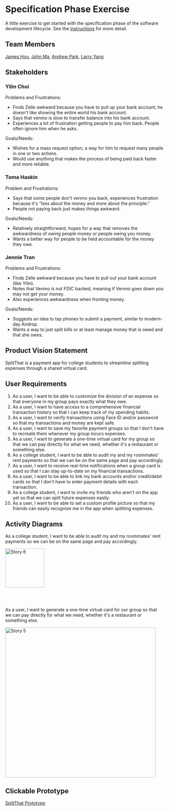 # Specification Phase Exercise

A little exercise to get started with the specification phase of the software development lifecycle. See the [instructions](instructions.md) for more detail.

## Team Members

[James Hou](https://github.com/James-Hou22), [John Ma](https://github.com/j4ma), [Andrew Park](https://github.com/Toudles), [Larry Yang](https://github.com/larryyang04)

## Stakeholders

### Yilin Choi

Problems and Frustrations:
- Finds Zelle awkward because you have to pull up your bank account; he doesn't like showing the entire world his bank account.
- Says that venmo is slow to transfer balance into his bank account.
- Experiences a lot of frustration getting people to pay him back. People often ignore him when he asks.

Goals/Needs:
- Wishes for a mass request option; a way for him to request many people in one or two actions.
- Would use anything that makes the process of being paid back faster and more reliable.

### Toma Haskin

Problem and Frustrations:
- Says that some people don't venmo you back, experiences frustration because it's "less about the money and more about the principle."
- People not paying back just makes things awkward.

Goals/Needs:
- Relatively straightforward, hopes for a way that removes the awkwardness of owing people money or people owing you money.
- Wants a better way for people to be held accountable for the money they owe.

### Jennie Tran

Problems and Frustrations:
- Finds Zelle awkward because you have to pull out your bank account (like Yilin).
- Notes that Venmo is not FDIC backed, meaning if Venmo goes down you may not get your money.
- Also experiences awkwardness when fronting money.

Goals/Needs:
- Suggests an idea to tap phones to submit a payment, similar to modern-day Airdrop.
- Wants a way to just split bills or at least manage money that is owed and that she owes.

## Product Vision Statement

SplitThat is a payment app for college students to streamline splitting expenses through a shared virtual card.

## User Requirements

1. As a user, I want to be able to customize the division of an expense so that everyone in my group pays exactly what they owe.
2. As a user, I want to have access to a comprehensive financial transaction history so that I can keep track of my spending habits.
3. As a user, I want to verify transactions using Face ID and/or password so that my transactions and money are kept safe.
4. As a user, I want to save my favorite payment groups so that I don't have to recreate them whenever my group incurs expenses.
5. As a user, I want to generate a one-time virtual card for my group so that we can pay directly for what we need, whether it's a restaurant or something else.
6. As a college student, I want to be able to audit my and my roommates' rent payments so that we can be on the same page and pay accordingly.
7. As a user, I want to receive real-time notifications when a group card is used so that I can stay up-to-date on my financial transactions.
8. As a user, I want to be able to link my bank accounts and/or credit/debit cards so that I don't have to enter payment details with each transaction.
9. As a college student, I want to invite my friends who aren't on the app yet so that we can split future expenses easily.
10. As a user, I want to be able to set a custom profile picture so that my friends can easily recognize me in the app when splitting expenses.

## Activity Diagrams
As a college student, I want to be able to audit my and my roommates' rent payments so we can be on the same page and pay accordingly.

<img width="124" alt="Story 6" src="https://github.com/user-attachments/assets/e1ae121d-383f-4852-ae9f-704dd4737804" />

<br></br>

As a user, I want to generate a one-time virtual card for our group so that we can pay directly for what we need, whether it's a restaurant or something else.

<img width="478" alt="Story 5" src="https://github.com/user-attachments/assets/60041b24-e096-4689-a8a4-07d9ec8bc7f2" />



## Clickable Prototype

[SplitThat Prototype](https://www.figma.com/proto/FVXT3hYbeVwd453Qx2EGNN/sweproject1?node-id=24-79&t=H78pwDPYYvuhqfsH-1&scaling=scale-down&content-scaling=fixed&page-id=0%3A1&starting-point-node-id=24%3A79)
